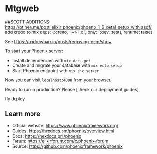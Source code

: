 # Mtgweb

##SCOTT ADDITIONS
https://btihen.me/post_elixir_phoenix/phoenix_1_6_petal_setup_with_asdf/
add credo to mix deps: {:credo, "~> 1.6", only: [:dev, :test], runtime: false}

See https://andrewbarr.io/posts/removing-npm/show

To start your Phoenix server:

  * Install dependencies with `mix deps.get`
  * Create and migrate your database with `mix ecto.setup`
  * Start Phoenix endpoint with `mix phx.server` 

Now you can visit [`localhost:4000`](http://localhost:4000) from your browser.

Ready to run in production? Please [check our deployment guides]

fly deploy

## Learn more

  * Official website: https://www.phoenixframework.org/
  * Guides: https://hexdocs.pm/phoenix/overview.html
  * Docs: https://hexdocs.pm/phoenix
  * Forum: https://elixirforum.com/c/phoenix-forum
  * Source: https://github.com/phoenixframework/phoenix

